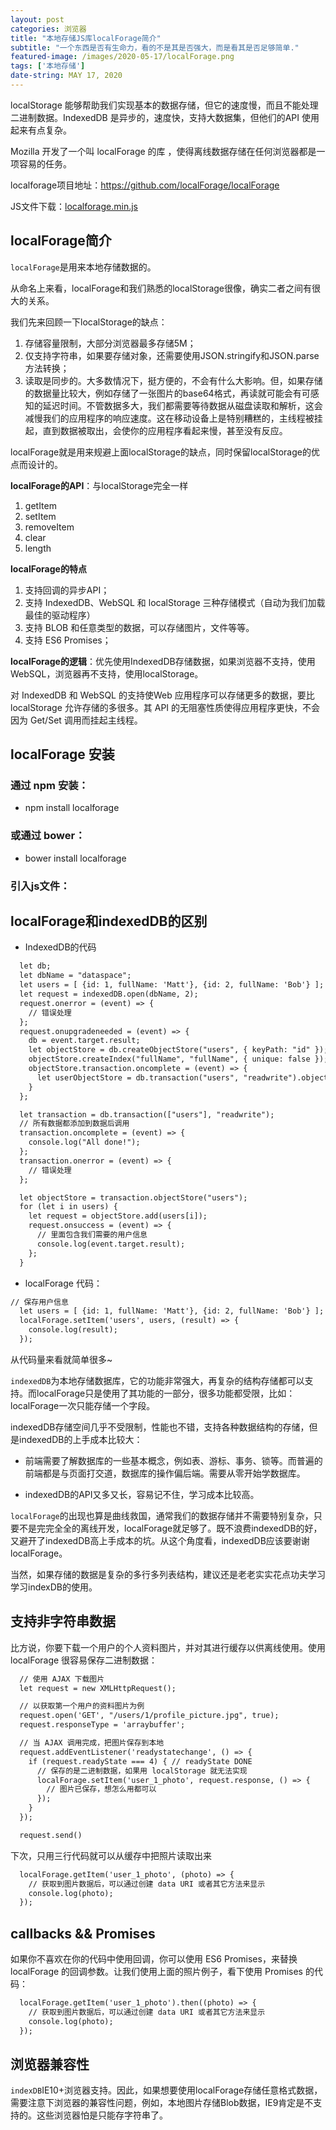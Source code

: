 ```yaml
---
layout: post
categories: 浏览器
title: "本地存储JS库localForage简介"
subtitle: "一个东西是否有生命力，看的不是其是否强大，而是看其是否足够简单."
featured-image: /images/2020-05-17/localForage.png
tags: ['本地存储']
date-string: MAY 17, 2020
---
```


localStorage 能够帮助我们实现基本的数据存储，但它的速度慢，而且不能处理二进制数据。IndexedDB 是异步的，速度快，支持大数据集，但他们的API 使用起来有点复杂。

Mozilla 开发了一个叫 localForage 的库 ，使得离线数据存储在任何浏览器都是一项容易的任务。

localforage项目地址：https://github.com/localForage/localForage

JS文件下载：<a href="/js/localforage.min.js" class="btn btn-success">localforage.min.js</a>

## localForage简介

`localForage`是用来本地存储数据的。

从命名上来看，localForage和我们熟悉的localStorage很像，确实二者之间有很大的关系。

我们先来回顾一下localStorage的缺点：
1. 存储容量限制，大部分浏览器最多存储5M；
2. 仅支持字符串，如果要存储对象，还需要使用JSON.stringify和JSON.parse方法转换；
3. 读取是同步的。大多数情况下，挺方便的，不会有什么大影响。但，如果存储的数据量比较大，例如存储了一张图片的base64格式，再读就可能会有可感知的延迟时间。不管数据多大，我们都需要等待数据从磁盘读取和解析，这会减慢我们的应用程序的响应速度。这在移动设备上是特别糟糕的，主线程被挂起，直到数据被取出，会使你的应用程序看起来慢，甚至没有反应。

localForage就是用来规避上面localStorage的缺点，同时保留localStorage的优点而设计的。

**localForage的API**：与localStorage完全一样
1. getItem
2. setItem
3. removeItem
4. clear
5. length

**localForage的特点**
1. 支持回调的异步API；
2. 支持 IndexedDB、WebSQL 和 localStorage 三种存储模式（自动为我们加载最佳的驱动程序）
3. 支持 BLOB 和任意类型的数据，可以存储图片，文件等等。
4. 支持 ES6 Promises；

**localForage的逻辑**：优先使用IndexedDB存储数据，如果浏览器不支持，使用WebSQL，浏览器再不支持，使用localStorage。

对 IndexedDB 和 WebSQL 的支持使Web 应用程序可以存储更多的数据，要比 localStorage 允许存储的多很多。其 API 的无阻塞性质使得应用程序更快，不会因为 Get/Set 调用而挂起主线程。

## localForage 安装

### 通过 npm 安装：
* npm install localforage

### 或通过 bower：
* bower install localforage

### 引入js文件：
<script src="localforage.js"></script>
<script>console.log('localforage is: ', localforage);</script>


## localForage和indexedDB的区别

* IndexedDB的代码

```html
  let db;
  let dbName = "dataspace";
  let users = [ {id: 1, fullName: 'Matt'}, {id: 2, fullName: 'Bob'} ];
  let request = indexedDB.open(dbName, 2);
  request.onerror = (event) => {
    // 错误处理
  };
  request.onupgradeneeded = (event) => {
    db = event.target.result;
    let objectStore = db.createObjectStore("users", { keyPath: "id" });
    objectStore.createIndex("fullName", "fullName", { unique: false });
    objectStore.transaction.oncomplete = (event) => {
      let userObjectStore = db.transaction("users", "readwrite").objectStore("users");
    }
  };

  let transaction = db.transaction(["users"], "readwrite");
  // 所有数据都添加到数据后调用
  transaction.oncomplete = (event) => {
    console.log("All done!");
  };
  transaction.onerror = (event) => {
    // 错误处理
  };

  let objectStore = transaction.objectStore("users");
  for (let i in users) {
    let request = objectStore.add(users[i]);
    request.onsuccess = (event) => {
      // 里面包含我们需要的用户信息
      console.log(event.target.result);
    };
  }
```

* localForage 代码：

```html
// 保存用户信息
  let users = [ {id: 1, fullName: 'Matt'}, {id: 2, fullName: 'Bob'} ];
  localForage.setItem('users', users, (result) => {
    console.log(result);
  });
```
从代码量来看就简单很多~

`indexedDB`为本地存储数据库，它的功能非常强大，再复杂的结构存储都可以支持。而localForage只是使用了其功能的一部分，很多功能都受限，比如：localForage一次只能存储一个字段。

indexedDB存储空间几乎不受限制，性能也不错，支持各种数据结构的存储，但是indexedDB的上手成本比较大：

* 前端需要了解数据库的一些基本概念，例如表、游标、事务、锁等。而普遍的前端都是与页面打交道，数据库的操作偏后端。需要从零开始学数据库。

* indexedDB的API又多又长，容易记不住，学习成本比较高。

`localForage`的出现也算是曲线救国，通常我们的数据存储并不需要特别复杂，只要不是完完全全的离线开发，localForage就足够了。既不浪费indexedDB的好，又避开了indexedDB高上手成本的坑。从这个角度看，indexedDB应该要谢谢localForage。

当然，如果存储的数据是复杂的多行多列表结构，建议还是老老实实花点功夫学习学习indexDB的使用。

## 支持非字符串数据

比方说，你要下载一个用户的个人资料图片，并对其进行缓存以供离线使用。使用 localForage 很容易保存二进制数据：

```html
  // 使用 AJAX 下载图片
  let request = new XMLHttpRequest();

  // 以获取第一个用户的资料图片为例
  request.open('GET', "/users/1/profile_picture.jpg", true);
  request.responseType = 'arraybuffer';

  // 当 AJAX 调用完成，把图片保存到本地
  request.addEventListener('readystatechange', () => {
    if (request.readyState === 4) { // readyState DONE
      // 保存的是二进制数据，如果用 localStorage 就无法实现
      localForage.setItem('user_1_photo', request.response, () => {
        // 图片已保存，想怎么用都可以
      });
    }
  });

  request.send()
```

下次，只用三行代码就可以从缓存中把照片读取出来

```html
  localForage.getItem('user_1_photo', (photo) => {
    // 获取到图片数据后，可以通过创建 data URI 或者其它方法来显示
    console.log(photo);
  });
```

## callbacks && Promises

如果你不喜欢在你的代码中使用回调，你可以使用 ES6 Promises，来替换 localForage 的回调参数。让我们使用上面的照片例子，看下使用 Promises 的代码：

```html
  localForage.getItem('user_1_photo').then((photo) => {
    // 获取到图片数据后，可以通过创建 data URI 或者其它方法来显示
    console.log(photo);
  });
```

## 浏览器兼容性

`indexDB`IE10+浏览器支持。因此，如果想要使用localForage存储任意格式数据，需要注意下浏览器的兼容性问题，例如，本地图片存储Blob数据，IE9肯定是不支持的。这些浏览器怕是只能存字符串了。
